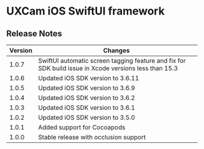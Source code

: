 # UXCam iOS SwiftUI framework


## Release Notes ##

Version   | Changes
---------- | ----------
1.0.7   | SwiftUI automatic screen tagging feature and fix for SDK build issue in Xcode versions less than 15.3
1.0.6   | Updated iOS SDK version to 3.6.11
1.0.5   | Updated iOS SDK version to 3.6.9
1.0.4   | Updated iOS SDK version to 3.6.2
1.0.3   | Updated iOS SDK version to 3.6.1
1.0.2   | Updated iOS SDK version to 3.5.0
1.0.1   | Added support for Cocoapods
1.0.0   | Stable release with occlusion support
